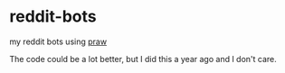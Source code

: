 # reddit-bots
my reddit bots using [praw](https://github.com/praw-dev/praw)

The code could be a lot better, but I did this a year ago and I don't care.
